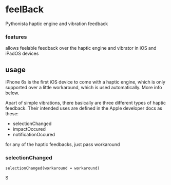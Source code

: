 # feelBack
Pythonista haptic engine and vibration feedback

### features
allows feelable feedback over the haptic engine and vibrator in iOS and iPadOS devices

## usage
iPhone 6s is the first iOS device to come with a haptic engine, which is only supported over a little workaround, which is used automatically. More info below.

Apart of simple vibrations, there basically are three different types of haptic feedback. Their intended uses are defined in the Apple developer docs as these:
- selectionChanged
- impactOccured
- notificationOccured

for any of the haptic feedbacks, just pass workaround 

### selectionChanged

    selectionChanged(workaround = workaround)
S
